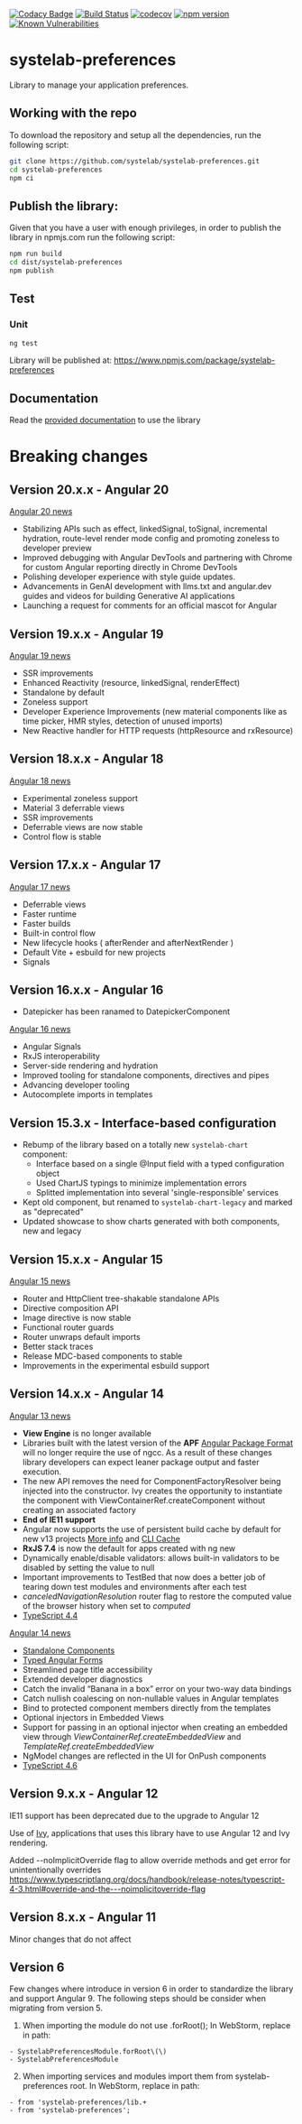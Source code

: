 [![Codacy Badge](https://app.codacy.com/project/badge/Grade/c227f72ffccf4056a9d6435364027efc)](https://www.codacy.com/gh/systelab/systelab-preferences/dashboard?utm_source=github.com&amp;utm_medium=referral&amp;utm_content=systelab/systelab-preferences&amp;utm_campaign=Badge_Grade)
[![Build Status](https://travis-ci.com/systelab/systelab-preferences.svg?branch=master)](https://travis-ci.com/systelab/systelab-preferences)
[![codecov](https://codecov.io/gh/systelab/systelab-preferences/branch/master/graph/badge.svg)](https://codecov.io/gh/systelab/systelab-preferences)
[![npm version](https://badge.fury.io/js/systelab-preferences.svg)](https://badge.fury.io/js/systelab-preferences)
[![Known Vulnerabilities](https://snyk.io/test/github/systelab/systelab-preferences/badge.svg?targetFile=package.json)](https://snyk.io/test/github/systelab/systelab-preferences?targetFile=package.json)

# systelab-preferences

Library to manage your application preferences.

## Working with the repo

To download the repository and setup all the dependencies, run the following script:

```bash
git clone https://github.com/systelab/systelab-preferences.git
cd systelab-preferences
npm ci
```

## Publish the library:

Given that you have a user with enough privileges, in order to publish the library in npmjs.com run the following script:

```bash
npm run build
cd dist/systelab-preferences
npm publish
```

## Test

### Unit

```bash
ng test
```

Library will be published at: https://www.npmjs.com/package/systelab-preferences

## Documentation

Read the [provided documentation](https://github.com/systelab/systelab-preferences/blob/master/projects/systelab-preferences/README.md) to use the library

# Breaking changes

## Version 20.x.x - Angular 20

[Angular 20 news](https://blog.angular.dev/announcing-angular-v20-b5c9c06cf301)

- Stabilizing APIs such as effect, linkedSignal, toSignal, incremental hydration, route-level render mode config and promoting zoneless to developer preview
- Improved debugging with Angular DevTools and partnering with Chrome for custom Angular reporting directly in Chrome DevTools
- Polishing developer experience with style guide updates.
- Advancements in GenAI development with llms.txt and angular.dev guides and videos for building Generative AI applications
- Launching a request for comments for an official mascot for Angular

## Version 19.x.x - Angular 19

[Angular 19 news](https://blog.angular.dev/meet-angular-v19-7b29dfd05b84)

-   SSR improvements
-   Enhanced Reactivity (resource, linkedSignal, renderEffect)
-   Standalone by default
-   Zoneless support
-   Developer Experience Improvements (new material components like as time picker, HMR styles, detection of unused imports)
-   New Reactive handler for HTTP requests (httpResource and rxResource)

## Version 18.x.x - Angular 18

[Angular 18 news](https://blog.angular.dev/angular-v18-is-now-available-e79d5ac0affe)

-   Experimental zoneless support
-   Material 3 deferrable views
-   SSR improvements
-   Deferrable views are now stable
-   Control flow is stable

## Version 17.x.x - Angular 17

[Angular 17 news](https://blog.angular.dev/introducing-angular-v17-4d7033312e4b)

-   Deferrable views
-   Faster runtime
-   Faster builds
-   Built-in control flow
-   New lifecycle hooks ( afterRender and afterNextRender )
-   Default Vite + esbuild for new projects
-   Signals

## Version 16.x.x - Angular 16

-   Datepicker has been ranamed to DatepickerComponent

[Angular 16 news](https://blog.angular.io/angular-v16-is-here-4d7a28ec680d)

-   Angular Signals
-   RxJS interoperability
-   Server-side rendering and hydration
-   Improved tooling for standalone components, directives and pipes
-   Advancing developer tooling
-   Autocomplete imports in templates

## Version 15.3.x - Interface-based configuration

- Rebump of the library based on a totally new `systelab-chart` component:
    - Interface based on a single @Input field with a typed configuration object
    - Used ChartJS typings to minimize implementation errors
    - Splitted implementation into several 'single-responsible' services
- Kept old component, but renamed to `systelab-chart-legacy` and marked as "deprecated"
- Updated showcase to show charts generated with both components, new and legacy

## Version 15.x.x - Angular 15

[Angular 15 news](https://blog.angular.io/angular-v15-is-now-available-df7be7f2f4c8)

-   Router and HttpClient tree-shakable standalone APIs
-   Directive composition API
-   Image directive is now stable
-   Functional router guards
-   Router unwraps default imports
-   Better stack traces
-   Release MDC-based components to stable
-   Improvements in the experimental esbuild support


## Version 14.x.x - Angular 14

[Angular 13 news](https://blog.angular.io/angular-v13-is-now-available-cce66f7bc296)

-   **View Engine** is no longer available
-   Libraries built with the latest version of the **APF** [Angular Package Format](https://angular.io/guide/angular-package-format) will no longer require the use of ngcc. As a result of these changes library developers can expect leaner package output and faster execution.
-   The new API removes the need for ComponentFactoryResolver being injected into the constructor. Ivy creates the opportunity to instantiate the component with ViewContainerRef.createComponent without creating an associated factory
-   **End of IE11 support**
-   Angular now supports the use of persistent build cache by default for new v13 projects [More info](https://github.com/angular/angular-cli/issues/21545) and [CLI Cache](https://angular.io/cli/cache)
-   **RxJS 7.4** is now the default for apps created with ng new
-   Dynamically enable/disable validators: allows built-in validators to be disabled by setting the value to null
-   Important improvements to TestBed that now does a better job of tearing down test modules and environments after each test
-   *canceledNavigationResolution* router flag to restore the computed value of the browser history when set to *computed*
-   [TypeScript 4.4](https://www.typescriptlang.org/docs/handbook/release-notes/typescript-4-4.html)

[Angular 14 news](https://blog.angular.io/angular-v14-is-now-available-391a6db736af)

-   [Standalone Components](https://angular.io/guide/standalone-components)
-   [Typed Angular Forms](https://angular.io/guide/typed-forms)
-   Streamlined page title accessibility
-   Extended developer diagnostics
-   Catch the invalid “Banana in a box” error on your two-way data bindings
-   Catch nullish coalescing on non-nullable values in Angular templates
-   Bind to protected component members directly from the templates
-   Optional injectors in Embedded Views
-   Support for passing in an optional injector when creating an embedded view through *ViewContainerRef.createEmbeddedView* and *TemplateRef.createEmbeddedView*
-   NgModel changes are reflected in the UI for OnPush components
-   [TypeScript 4.6](https://devblogs.microsoft.com/typescript/announcing-typescript-4-6/)

## Version 9.x.x - Angular 12

IE11 support has been deprecated due to the upgrade to Angular 12

Use of [Ivy](https://angular.io/guide/ivy), applications that uses this library have to use Angular 12 and Ivy rendering.

Added --noImplicitOverride flag to allow override methods and get error for unintentionally overrides https://www.typescriptlang.org/docs/handbook/release-notes/typescript-4-3.html#override-and-the---noimplicitoverride-flag

## Version 8.x.x - Angular 11

Minor changes that do not affect

## Version 6
Few changes where introduce in version 6 in order to standardize the library and support Angular 9.
The following steps should be consider when migrating from version 5.

1. When importing the module do not use .forRoot(); In WebStorm, replace in path:
```
- SystelabPreferencesModule.forRoot\(\)
- SystelabPreferencesModule
```
2. When importing services and modules import them from systelab-preferences root. In WebStorm, replace in path:
```
- from 'systelab-preferences/lib.+
- from 'systelab-preferences';
```
